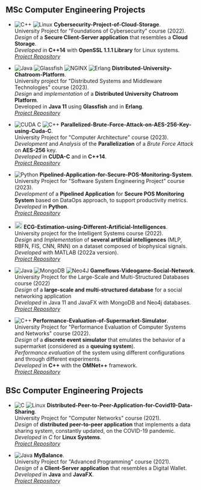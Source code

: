 ## MSc Computer Engineering Projects

- ![C++](https://img.shields.io/badge/C++-%2300599C.svg?style=flat-square&logo=c%2B%2B&logoColor=white) ![Linux](https://img.shields.io/badge/Linux-FCC624?style=flat-square&logo=linux&logoColor=white&&color=darkred) **Cybersecurity-Project-of-Cloud-Storage**.  
University Project for "Foundations of Cybersecurity" course (2022).  
*Design* of a **Secure Client-Server application** that resembles a **Cloud Storage**.  
*Developed* in **C++14** with **OpenSSL 1.1.1 Library** for Linux systems.  
*[Project Repository](https://github.com/FabrizioLanzillo/Cybersecurity-Project-of-Cloud-Storage)*

- ![Java](https://img.shields.io/badge/Java-%23ED8B00.svg?style=flat-square&logo=openjdk&logoColor=white) ![Glassfish](https://img.shields.io/badge/Glassfish-%23ED8B00.svg?style=flat-square&logoColor=white) ![NGINX](https://img.shields.io/badge/-NGINX-009639?logo=nginx&logoColor=white&style=flat-square) ![Erlang](https://img.shields.io/badge/-Erlang-A90533?logo=erlang&logoColor=white&style=flat-square)
**Distributed-University-Chatroom-Platform**.  
University project for "Distributed Systems and Middleware Technologies" course (2023).  
*Design* and *implementation* of a **Distributed University Chatroom Platform**.  
Developed in **Java 11** using **Glassfish** and in **Erlang**.  
*[Project Repository](https://github.com/FabrizioLanzillo/Distributed-University-Chatroom-Platform)*

- ![CUDA C](https://img.shields.io/badge/-CUDA%20C-76B900?logo=NVIDIA&logoColor=white&style=flat-square) ![C++](https://img.shields.io/badge/C++-%2300599C.svg?style=flat-square&logo=c%2B%2B&logoColor=white) **Parallelized-Brute-Force-Attack-on-AES-256-Key-using-Cuda-C**.  
University Project for "Computer Architecture" course (2023).  
*Development* and *Analysis* of the **Parallelization** of a *Brute Force Attack* on **AES-256** key.  
*Developed* in **CUDA-C** and in **C++14**.  
*[Project Repository](https://github.com/FabrizioLanzillo/Parallelized-AES-Brute-Force-Attack-with-Cuda)*

- ![Python](https://img.shields.io/badge/-Python-497CAB?logo=Python&logoColor=fee77e&style=flat-square) **Pipelined-Application-for-Secure-POS-Monitoring-System**.  
University Project for "Software System Engineering Project" course (2023).  
*Development* of a **Pipelined Application** for **Secure POS Monitoring System** based on DataOps approach, to support productivity metrics.  
*Developed* in **Python**.  
*[Project Repository](https://github.com/FabrizioLanzillo/Pipelined-Application-for-Secure-POS-Monitoring-System)*

- <img src="https://upload.wikimedia.org/wikipedia/commons/thumb/2/21/Matlab_Logo.png/667px-Matlab_Logo.png" alt="MATLAB" height="20px"/> **ECG-Estimation-using-Different-Artificial-Intelligences**.  
University project for the Intelligent Systems course (2022).  
*Design* and *Implementation* of **several artificial intelligences** (MLP, RBFN, FIS, CNN, RNN) on a dataset composed of biophysical signals.  
*Developed* with MATLAB (2022a version).  
*[Project Repository](https://github.com/FabrizioLanzillo/ECG-Estimation-using-Different-Artificial-Intelligences)*

- ![Java](https://img.shields.io/badge/Java-%23ED8B00.svg?style=flat-square&logo=java&logoColor=white) ![MongoDB](https://img.shields.io/badge/MongoDB-%234ea94b.svg?style=flat-square&logo=mongodb&logoColor=white) ![Neo4J](https://img.shields.io/badge/Neo4j-008CC1?style=flat-square&logo=neo4j&logoColor=white) **Gameflows-Videogame-Social-Network**.  
University Project for the Large-Scale and Multi-Structured Databases course (2022)  
*Design* of a **large-scale and multi-structured database** for a social networking application  
*Developed* in Java 11 and JavaFX with MongoDB and Neo4j databases.  
*[Project Repository](https://github.com/FabrizioLanzillo/Gameflows-Videogame-Social-Network)*

- ![C++](https://img.shields.io/badge/C++-%2300599C.svg?style=flat-square&logo=c%2B%2B&logoColor=white) **Performance-Evaluation-of-Supermarket-Simulator**.  
University Project for "Performance Evaluation of Computer Systems and Networks" course (2022).  
*Design* of a **discrete event simulator** that emulates the behavior of a supermarket (considered as a **queuing system**).   
*Performance evaluation* of the system using different configurations and through different experiments.  
*Developed* in **C++** with the **OMNet++** framework.  
*[Project Repository](https://github.com/FabrizioLanzillo/Performance-Evaluation-of-Supermarket-Simulator)*

## BSc Computer Engineering Projects

- ![C](https://img.shields.io/badge/C-%2300599C.svg?style=flat-square&logo=c&logoColor=white) ![Linux](https://img.shields.io/badge/Linux-FCC624?style=flat-square&logo=linux&logoColor=white&&color=darkred) **Distributed-Peer-to-Peer-Application-for-Covid19-Data-Sharing**.  
University Project for "Computer Networks" course (2021).  
*Design* of **distributed peer-to-peer application** that implements a data sharing system, constantly updated, on the COVID-19 pandemic.  
*Developed* in *C* for **Linux Systems**.  
*[Project Repository](https://github.com/FabrizioLanzillo/Distributed-Peer-to-Peer-Application-for-Covid19-Data-Sharing)*

- ![Java](https://img.shields.io/badge/Java-%23ED8B00.svg?style=flat-square&logo=java&logoColor=white) **MyBalance**.  
University Project for "Advanced Programming" course (2021).  
*Design* of a **Client-Server application** that resembles a Digital Wallet.  
*Developed* in **Java** and **JavaFX**.  
*[Project Repository](https://github.com/FabrizioLanzillo/MyBalance)*
